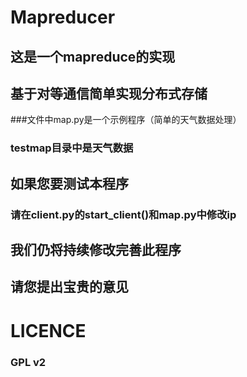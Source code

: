 Mapreducer
===================================
这是一个mapreduce的实现
-----------------------------------
基于对等通信简单实现分布式存储
-----------------------------------
###文件中map.py是一个示例程序（简单的天气数据处理）
### testmap目录中是天气数据
如果您要测试本程序
-----------------------------------
### 请在client.py的start_client()和map.py中修改ip
我们仍将持续修改完善此程序
-----------------------------------
请您提出宝贵的意见
-----------------------------------
LICENCE
===================================
### GPL v2

